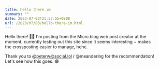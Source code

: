 ```yaml
---
title: hello there im
summary: ""
date: 2023-07-03T21:37:55+0800
url: /2023/07/03/hello-there-im.html
---
```


Hello there! 👋🏻 I'm posting from the Micro.blog web post creator at the moment, currently testing out this site since it seems interesting + makes the crossposting easier to manage, hehe.

Thank you to @peterw@social.lol / @meandering for the recommendation! Let's see how this goes. 😁
